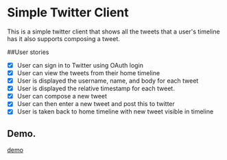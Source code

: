 # Simple Twitter Client
This is a simple twitter client that shows all the tweets that a user's timeline has it also supports composing a tweet.

##User stories
 * [x] User can sign in to Twitter using OAuth login
 * [x] User can view the tweets from their home timeline
 * [x] User is displayed the username, name, and body for each tweet
 * [x] User is displayed the relative timestamp for each tweet.
 * [x] User can compose a new tweet
 * [x] User can then enter a new tweet and post this to twitter
 * [x] User is taken back to home timeline with new tweet visible in timeline

## Demo.
[demo](https://github.com/FrancisMengx/SimpleTwitterClient/blob/master/Demo.gif)
